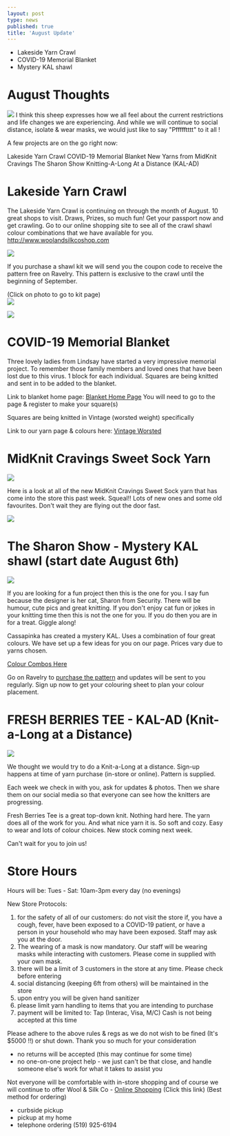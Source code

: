 ```yaml
---
layout: post
type: news
published: true
title: 'August Update'
---
```

- Lakeside Yarn Crawl
- COVID-19 Memorial Blanket
- Mystery KAL shawl

<h1>August Thoughts</h1>

<img src="/img/aug2020_lamb.jpg" /> I think this sheep expresses how we all feel about the current restrictions and life changes we are experiencing. And while we will continue to social distance, isolate & wear masks, we would just like to say "Pffffftttt" to it all ! 
 
A few projects are on the go right now:

Lakeside Yarn Crawl
COVID-19 Memorial Blanket
New Yarns from MidKnit Cravings
The Sharon Show
Knitting-A-Long At a Distance  (KAL-AD)

<h1>Lakeside Yarn Crawl</h1>

The Lakeside Yarn Crawl is continuing on through the month of August. 10 great shops to visit. Draws, Prizes, so much fun!  Get your passport now and get crawling.  Go to our online shopping site to see all of the crawl shawl colour combinations that we have available for you. <a href="http://www.woolandsilkcoshop.com">http://www.woolandsilkcoshop.com</a>

<img src="/img/lakesidecrawl.jpg" />

If you purchase a shawl kit we will send you the coupon code to receive the pattern free on Ravelry. This pattern is exclusive to the crawl until the beginning of September.

(Click on photo to go to kit page)  
<a href="https://woolandsilkco.us11.list-manage.com/track/click?u=b948a6c6bf914edca957eadf1&id=b98f3234c3&e=5dbcc3b01d"><img src="/img/julyshawl.jpg" /></a>

<img src="/img/aug2020_blanket.jpg" />

<h1>COVID-19 Memorial Blanket</h1>

Three lovely ladies from Lindsay have started a very impressive memorial project. To remember those family members and loved ones that have been lost due to this virus. 1 block for each individual. Squares are being knitted and sent in to be added to the blanket.

Link to blanket home page:  <a href="https://covid19memorialblanket.ca/?mc_cid=093f226058&mc_eid=5dbcc3b01d">Blanket Home Page</a>
You will need to go to the page & register to make your square(s)

Squares are being knitted in Vintage (worsted weight) specifically

Link to our yarn page & colours here:  <a href="https://www.woolandsilkcoshop.com/products/vintage?mc_cid=093f226058&mc_eid=5dbcc3b01d">Vintage Worsted</a>

<h1>MidKnit Cravings Sweet Sock Yarn</h1>

<img src="/img/aug2020_midknit.jpg" />

Here is a look at all of the new MidKnit Cravings Sweet Sock yarn that has come into the store this past week. Squeal!!  Lots of new ones and some old favourites. Don't wait they are flying out the door fast.

<img src="/img/aug2020_sharon.jpg" />

<h1>The Sharon Show - Mystery KAL shawl (start date August 6th)</h1>

<img src="/img/aug2020_yarn.jpg" />
 
If you are looking for a fun project then this is the one for you. I say fun because the designer is her cat, Sharon from Security. There will be humour, cute pics and great knitting. If you don't enjoy cat fun or jokes in your knitting time then this is not the one for you. If you do then you are in for a treat. Giggle along!

Cassapinka has created a mystery KAL. Uses a combination of four great colours. We have set up a few ideas for you on our page. Prices vary due to yarns chosen.

<a href="https://woolandsilkco.us11.list-manage.com/track/click?u=b948a6c6bf914edca957eadf1&id=356fa8fd4b&e=5dbcc3b01d">Colour Combos Here </a>

Go on Ravelry to <a href="https://woolandsilkco.us11.list-manage.com/track/click?u=b948a6c6bf914edca957eadf1&id=8a483e83d8&e=5dbcc3b01d">purchase the pattern</a> and updates will be sent to you regularly. Sign up now to get your colouring sheet to plan your colour placement.

<h1>FRESH BERRIES TEE - KAL-AD (Knit-a-Long at a Distance)</h1>

<img src="/img/aug2020_berry.jpg" />
 
We thought we would try to do a Knit-a-Long at a distance. Sign-up happens at time of yarn purchase (in-store or online). Pattern is supplied.

Each week we check in with you, ask for updates & photos. Then we share them on our social media so that everyone can see how the knitters are progressing.

Fresh Berries Tee is a great top-down knit. Nothing hard here. The yarn does all of the work for you. And what nice yarn it is. So soft and cozy. Easy to wear and lots of colour choices. New stock coming next week.

Can't wait for you to join us!

<h1>Store Hours</h1>

Hours will be:
Tues - Sat:  10am-3pm every day  (no evenings)

New Store Protocols:
1) for the safety of all of our customers: 
    do not visit the store if, you have a cough, fever, have been exposed to a COVID-19 patient, or have a  person in your household who may have been    exposed. Staff may ask you at the door.
2) The wearing of a mask is now mandatory.  Our staff will be wearing masks while interacting with customers. Please come in supplied with your own mask.  
3) there will be a limit of 3 customers in the store at any time. Please check before entering
4) social distancing (keeping 6ft from others) will be maintained in the store
5) upon entry you will be given hand sanitizer
6) please limit yarn handling to items that you are intending to purchase
7) payment will be limited to:  Tap (Interac, Visa, M/C) Cash is not being accepted at this time

Please adhere to the above rules & regs as we do not wish to be fined (It's $5000 !!) or shut down.
Thank you so much for your consideration

- no returns will be accepted (this may continue for some time)
- no one-on-one project help - we just can't be that close, and handle someone else's work for what it takes to assist you

Not everyone will be comfortable with in-store shopping and of course we will continue to offer
Wool & Silk Co - <a href="https://woolandsilkco.us11.list-manage.com/track/click?u=b948a6c6bf914edca957eadf1&id=2c6a60679f&e=5dbcc3b01d">Online Shopping</a>   (Click this link)
(Best method for ordering)
- curbside pickup
- pickup at my home
- telephone ordering  (519) 925-6194

